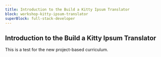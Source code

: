 ```yaml
---
title: Introduction to the Build a Kitty Ipsum Translator
block: workshop-kitty-ipsum-translator
superBlock: full-stack-developer
---
```


## Introduction to the Build a Kitty Ipsum Translator

This is a test for the new project-based curriculum.
